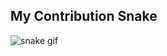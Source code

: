 ## My Contribution Snake

![snake gif](https://raw.githubusercontent.com/gnicolasm/gnicolasm/output/dist/github-contribution-grid-snake.gif)

